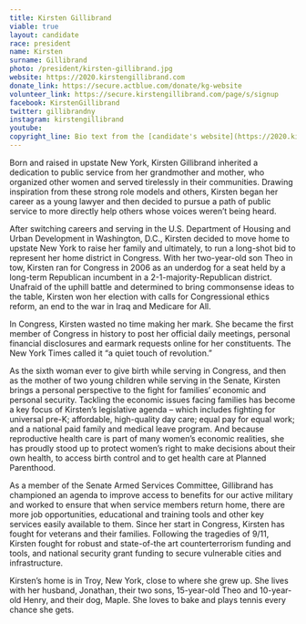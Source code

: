 ```yaml
---
title: Kirsten Gillibrand
viable: true
layout: candidate
race: president
name: Kirsten
surname: Gillibrand
photo: /president/kirsten-gillibrand.jpg
website: https://2020.kirstengillibrand.com
donate_link: https://secure.actblue.com/donate/kg-website
volunteer_link: https://secure.kirstengillibrand.com/page/s/signup
facebook: KirstenGillibrand
twitter: gillibrandny
instagram: kirstengillibrand
youtube: 
copyright_line: Bio text from the [candidate's website](https://2020.kirstengillibrand.com/meet-kirsten/) campaign website is &copy; 2019 Gillibrand 2020.
---
```

Born and raised in upstate New York, Kirsten Gillibrand inherited a dedication to public service from her grandmother and mother, who organized other women and served tirelessly in their communities. Drawing inspiration from these strong role models and others, Kirsten began her career as a young lawyer and then decided to pursue a path of public service to more directly help others whose voices weren’t being heard. 

After switching careers and serving in the U.S. Department of Housing and Urban Development in Washington, D.C., Kirsten decided to move home to upstate New York to raise her family and ultimately, to run a long-shot bid to represent her home district in Congress. With her two-year-old son Theo in tow, Kirsten ran for Congress in 2006 as an underdog for a seat held by a long-term Republican incumbent in a 2-1-majority-Republican district. Unafraid of the uphill battle and determined to bring commonsense ideas to the table, Kirsten won her election with calls for Congressional ethics reform, an end to the war in Iraq and Medicare for All.  

In Congress, Kirsten wasted no time making her mark. She became the first member of Congress in history to post her official daily meetings, personal financial disclosures and earmark requests online for her constituents. The New York Times called it “a quiet touch of revolution.” 

As the sixth woman ever to give birth while serving in Congress, and then as the mother of two young children while serving in the Senate, Kirsten brings a personal perspective to the fight for families’ economic and personal security. Tackling the economic issues facing families has become a key focus of Kirsten’s legislative agenda – which includes fighting for universal pre-K; affordable, high-quality day care; equal pay for equal work; and a national paid family and medical leave program. And because reproductive health care is part of many women’s economic realities, she has proudly stood up to protect women’s right to make decisions about their own health, to access birth control and to get health care at Planned Parenthood.

As a member of the Senate Armed Services Committee, Gillibrand has championed an agenda to improve access to benefits for our active military and worked to ensure that when service members return home, there are more job opportunities, educational and training tools and other key services easily available to them. Since her start in Congress, Kirsten has fought for veterans and their families. Following the tragedies of 9/11, Kirsten fought for robust and state-of-the art counterterrorism funding and tools, and national security grant funding to secure vulnerable cities and infrastructure.

Kirsten’s home is in Troy, New York, close to where she grew up. She lives with her husband, Jonathan, their two sons, 15-year-old Theo and 10-year-old Henry, and their dog, Maple. She loves to bake and plays tennis every chance she gets.
